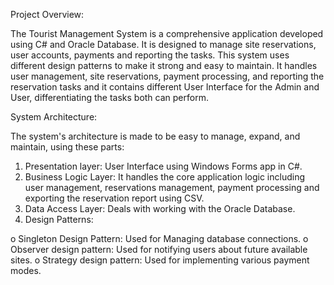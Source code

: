 Project Overview:

The Tourist Management System is a comprehensive application developed using C# and Oracle Database. It is designed to manage site reservations, user accounts, payments and reporting the tasks. This system uses different design patterns to make it strong and easy to 
maintain. It handles user management, site reservations, payment processing, and reporting the reservation tasks and it contains different User Interface for the Admin and User, differentiating the tasks both can perform.

System Architecture:

The system's architecture is made to be easy to manage, expand, and maintain, using these parts:

1. Presentation layer: User Interface using Windows Forms app in C#.
2. Business Logic Layer: It handles the core application logic including user management, reservations management, payment processing and exporting the reservation report using CSV.
3. Data Access Layer: Deals with working with the Oracle Database.
4. Design Patterns:

o Singleton Design Pattern: Used for Managing database connections.
o Observer design pattern: Used for notifying users about future available sites.
o Strategy design pattern: Used for implementing various payment modes.
